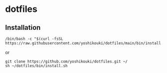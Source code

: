 # dotfiles

## Installation

```
/bin/bash -c "$(curl -fsSL https://raw.githubusercontent.com/yoshikouki/dotfiles/main/bin/install.sh)"
```

or

```
git clone https://github.com/yoshikouki/dotfiles.git ~/
sh ~/dotfiles/bin/install.sh
```
